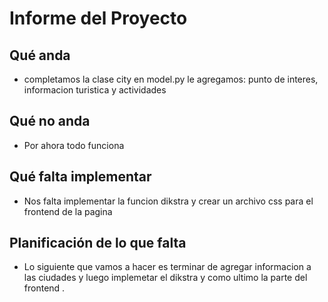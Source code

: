 # Informe del Proyecto

## Qué anda
- completamos la clase city en model.py le agregamos: punto de interes, informacion turistica y actividades

## Qué no anda
- Por ahora todo funciona

## Qué falta implementar
- Nos falta implementar la funcion dikstra y crear un archivo css para el frontend de la pagina

## Planificación de lo que falta
- Lo siguiente que vamos a hacer es terminar de agregar informacion a las ciudades y luego implemetar el dikstra y como ultimo la parte del frontend .